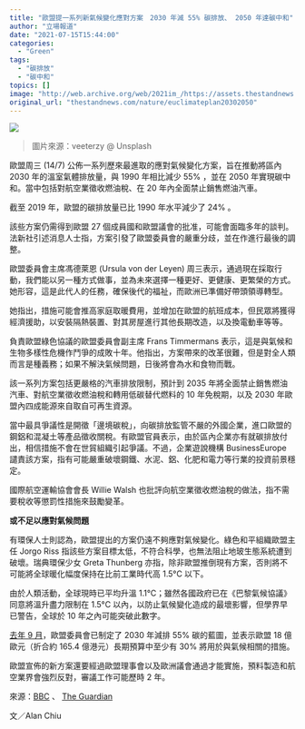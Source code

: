```yaml
---
title: "歐盟提一系列新氣候變化應對方案　2030 年減 55% 碳排放、 2050 年達碳中和"
author: "立場報道"
date: "2021-07-15T15:44:00"
categories:
  - "Green"
tags:
  - "碳排放"
  - "碳中和"
topics: []
image: "http://web.archive.org/web/2021im_/https://assets.thestandnews.com/media/photos/36-40_copy.png"
original_url: "thestandnews.com/nature/euclimateplan20302050"
---
```

![](http://web.archive.org/web/2021im_/https://assets.thestandnews.com/media/photos/36-40_copy.png)
> 圖片來源：veeterzy @ Unsplash

歐盟周三 (14/7) 公佈一系列歷來最進取的應對氣候變化方案，旨在推動將區內 2030 年的溫室氣體排放量，與 1990 年相比減少 55% ，並在 2050 年實現碳中和。當中包括對航空業徵收燃油稅、在 20 年內全面禁止銷售燃油汽車。

截至 2019 年，歐盟的碳排放量已比 1990 年水平減少了 24% 。

該些方案仍需得到歐盟 27 個成員國和歐盟議會的批准，可能會面臨多年的談判。法新社引述消息人士指，方案引發了歐盟委員會的嚴重分歧，並在作進行最後的調整。

歐盟委員會主席馮德萊恩 (Ursula von der Leyen) 周三表示，通過現在採取行動，我們能以另一種方式做事，並為未來選擇一種更好、更健康、更繁榮的方式。她形容，這是此代人的任務，確保後代的福祉，而歐洲已準備好帶頭領導轉型。

她指出，措施可能會推高家庭取暖費用，並增加在歐盟的航班成本，但民眾將獲得經濟援助，以安裝隔熱裝置、對其房屋進行其他長期改造，以及換電動車等等。

負責歐盟綠色協議的歐盟委員會副主席 Frans Timmermans 表示，這是與氣候和生物多樣性危機作鬥爭的成敗十年。他指出，方案帶來的改革很難，但是對全人類而言是種義務；如果不解決氣候問題，日後將會為水和食物而戰。

該一系列方案包括更嚴格的汽車排放限制，預計到 2035 年將全面禁止銷售燃油汽車、對航空業徵收燃油稅和轉用低碳替代燃料的 10 年免稅期，以及 2030 年歐盟內四成能源來自取自可再生資源。

當中最具爭議性是開徵「邊境碳稅」，向碳排放監管不嚴的外國企業，進口歐盟的鋼鋁和混凝土等產品徵收關稅。有歐盟官員表示，由於區內企業亦有就碳排放付出，相信措施不會在世貿組織引起爭議。不過，企業遊說機構 BusinessEurope 譴責該方案，指有可能嚴重破壞鋼鐵、水泥、鋁、化肥和電力等行業的投資前景穩定。

國際航空運輸協會會長 Willie Walsh 也批評向航空業徵收燃油稅的做法，指不需要稅收等懲罰性措施來鼓勵變革。

**或不足以應對氣候問題**

有環保人士則認為，歐盟提出的方案仍遠不夠應對氣候變化。綠色和平組織歐盟主任 Jorgo Riss 指該些方案目標太低，不符合科學，也無法阻止地玻生態系統遭到破壞。瑞典環保少女 Greta Thunberg 亦指，除非歐盟推倒現有方案，否則將不可能將全球暖化幅度保持在比前工業時代高 1.5°C 以下。

由於人類活動，全球現時已平均升溫 1.1°C；雖然各國政府已在《巴黎氣候協議》同意將溫升盡力限制在 1.5°C 以內，以防止氣候變化造成的最壞影響，但學界早已警告，全球於 10 年之內可能突破此數字。

[去年 9 月](http://web.archive.org/web/20211229132926/https://ec.europa.eu/commission/presscorner/detail/en/qanda_20_1598)，歐盟委員會已制定了 2030 年減排 55% 碳的藍圖，並表示歐盟 18 億歐元（折合約 165.4 億港元）長期預算中至少有 30% 將用於與氣候相關的措施。

歐盟宣佈的新方案還要經過歐盟理事會以及歐洲議會通過才能實施，預料製造和航空業界會強烈反對，審議工作可能歷時 2 年。

來源：[BBC](http://web.archive.org/web/20211229132926/https://www.bbc.com/news/world-europe-57833807) 、 [The Guardian](http://web.archive.org/web/20211229132926/https://www.theguardian.com/world/2021/jul/14/eus-green-deal-plans-launched-with-make-or-break-decade-warning)

文／Alan Chiu